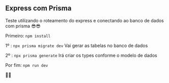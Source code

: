 ## Express com Prisma

 Teste utilizando o roteamento do express e conectando ao banco de dados com prisma 😎😎

 Primeiro: `npm install`

 1º : `npx prisma migrate dev` Vai gerar as tabelas no banco de dados

 2º : `npx prisma generate` Irá criar os types conforme o modelo de dados

 Por fim: `npm run dev`

 🚀🚀
 
 
